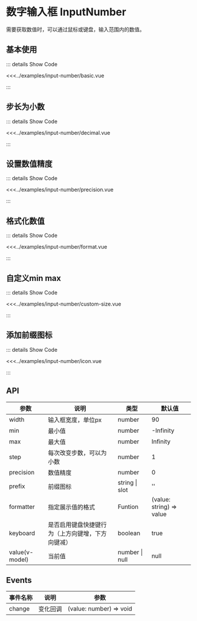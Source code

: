 # 数字输入框 InputNumber

需要获取数值时，可以通过鼠标或键盘，输入范围内的数值。


## 基本使用

<input-number-basic />

::: details Show Code

<<<../examples/input-number/basic.vue

:::

## 步长为小数

<input-number-decimal />

::: details Show Code

<<<../examples/input-number/decimal.vue

:::

## 设置数值精度

<input-number-precision />

::: details Show Code

<<<../examples/input-number/precision.vue

:::

## 格式化数值

<input-number-format />

::: details Show Code

<<<../examples/input-number/format.vue

:::

## 自定义min max

<input-number-custom-size />

::: details Show Code

<<<../examples/input-number/custom-size.vue

:::

## 添加前缀图标

<input-number-icon />

::: details Show Code

<<<../examples/input-number/icon.vue

:::

## API

| 参数 | 说明 | 类型 | 默认值 |
|---|---|---|---|
| width | 输入框宽度，单位px | number | 90 |
| min | 最小值 | number | -Infinity |
| max | 最大值 | number | Infinity |
| step | 每次改变步数，可以为小数 | number | 1 |
| precision | 数值精度 | number | 0 |
| prefix | 前缀图标 | string &#124; slot | '' |
| formatter | 指定展示值的格式 | Funtion | (value: string) => value |
| keyboard | 是否启用键盘快捷键行为（上方向键增，下方向键减） | boolean | true |
| value(v-model) | 当前值 | number &#124; null | null |

## Events

事件名称 | 说明 | 参数
-- | -- | --
change | 变化回调 | (value: number) => void
